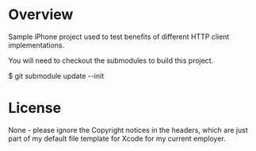 # Overview

Sample iPhone project used to test benefits of different HTTP client implementations.

You will need to checkout the submodules to build this project.

$ git submodule update --init

# License
None - please ignore the Copyright notices in the headers, which are just part of my default file template for Xcode for my current employer.

